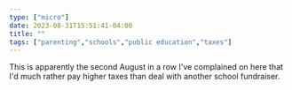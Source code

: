 ```yaml
---
type: ["micro"]
date: 2023-08-31T15:51:41-04:00
title: ""
tags: ["parenting","schools","public education","taxes"]
---
```

This is apparently the second August in a row I've complained on here that I'd much rather pay higher taxes than deal with another school fundraiser.
